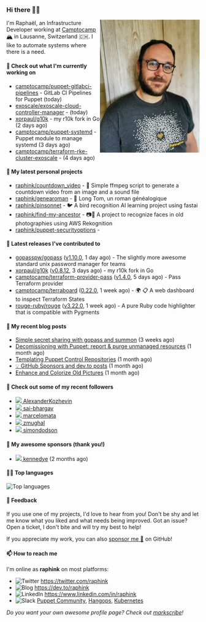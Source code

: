 ### Hi there 👋🏼

<img align="right" src="https://raw.githubusercontent.com/raphink/raphink/master/assets/raphink.jpg" width="260">


I'm Raphaël, an Infrastructure Developer working at [Camptocamp 🏔](https://github.com/camptocamp) in Lausanne, Switzerland 🇨🇭.
I like to automate systems where there is a need.


#### 👷 Check out what I'm currently working on

- [camptocamp/puppet-gitlabci-pipelines](https://github.com/camptocamp/puppet-gitlabci-pipelines) - GitLab CI Pipelines for Puppet (today)
- [exoscale/exoscale-cloud-controller-manager](https://github.com/exoscale/exoscale-cloud-controller-manager) -  (today)
- [xorpaul/g10k](https://github.com/xorpaul/g10k) - my r10k fork in Go (2 days ago)
- [camptocamp/puppet-systemd](https://github.com/camptocamp/puppet-systemd) - Puppet module to manage systemd (3 days ago)
- [camptocamp/terraform-rke-cluster-exoscale](https://github.com/camptocamp/terraform-rke-cluster-exoscale) -  (4 days ago)

#### 🌱 My latest personal projects

- [raphink/countdown_video](https://github.com/raphink/countdown_video) - 🎥 Simple ffmpeg script to generate a countdown video from an image and a sound file
- [raphink/genearoman](https://github.com/raphink/genearoman) - 📖 Long Tom, un roman généalogique
- [raphink/pinsonnet](https://github.com/raphink/pinsonnet) - 🐦 A bird recognition AI learning project using fastai
- [raphink/find-my-ancestor](https://github.com/raphink/find-my-ancestor) - 📷🎩 A project to recognize faces in old photographies using AWS Rekognition
- [raphink/puppet-securityoptions](https://github.com/raphink/puppet-securityoptions) - 

#### 🔭 Latest releases I've contributed to

- [gopasspw/gopass](https://github.com/gopasspw/gopass) ([v1.10.0](https://github.com/gopasspw/gopass/releases/tag/v1.10.0), 1 day ago) - The slightly more awesome standard unix password manager for teams
- [xorpaul/g10k](https://github.com/xorpaul/g10k) ([v0.8.12](https://github.com/xorpaul/g10k/releases/tag/v0.8.12), 3 days ago) - my r10k fork in Go
- [camptocamp/terraform-provider-pass](https://github.com/camptocamp/terraform-provider-pass) ([v1.4.0](https://github.com/camptocamp/terraform-provider-pass/releases/tag/v1.4.0), 5 days ago) - Pass Terraform provider
- [camptocamp/terraboard](https://github.com/camptocamp/terraboard) ([0.22.0](https://github.com/camptocamp/terraboard/releases/tag/0.22.0), 1 week ago) - :earth_africa: :clipboard:  A web dashboard to inspect Terraform States 
- [rouge-ruby/rouge](https://github.com/rouge-ruby/rouge) ([v3.22.0](https://github.com/rouge-ruby/rouge/releases/tag/v3.22.0), 1 week ago) - A pure Ruby code highlighter that is compatible with Pygments

#### 📜 My recent blog posts

- [Simple secret sharing with gopass and summon](https://dev.to/camptocamp-ops/simple-secret-sharing-with-gopass-and-summon-40jk) (3 weeks ago)
- [Decomissioning with Puppet: report &amp; purge unmanaged resources](https://dev.to/camptocamp-ops/decomissioning-with-puppet-report-purge-unmanaged-resources-1jgk) (1 month ago)
- [Templating Puppet Control Repositories](https://dev.to/camptocamp-ops/templating-puppet-control-repositories-3pk7) (1 month ago)
- [💡 GitHub Sponsors and dev.to posts](https://dev.to/raphink/github-sponsors-and-dev-to-posts-51b1) (1 month ago)
- [Enhance and Colorize Old Pictures](https://dev.to/raphink/enhance-and-colorize-old-pictures-5c9g) (1 month ago)

#### 👥 Check out some of my recent followers

- [<img src="https://avatars1.githubusercontent.com/u/4464561?u=64bc1bda0887236e078f8af7dc1beb703d303d1c&amp;v=4" height="20"/> AlexanderKozhevin](https://github.com/AlexanderKozhevin)
- [<img src="https://avatars0.githubusercontent.com/u/45552507?u=7c2c09d16ac2260027883b6db0fa5cc5e136d04a&amp;v=4" height="20"/> sai-bhargav](https://github.com/sai-bhargav)
- [<img src="https://avatars3.githubusercontent.com/u/4195468?u=83a561209cba1d8c1fd86cb2891ecb1be331b893&amp;v=4" height="20"/> marcelomata](https://github.com/marcelomata)
- [<img src="https://avatars2.githubusercontent.com/u/94489?u=58a7502c9ac525e47dcc30bbbb7b89ad6dd17612&amp;v=4" height="20"/> zmughal](https://github.com/zmughal)
- [<img src="https://avatars0.githubusercontent.com/u/5605960?v=4" height="20"/> simondodson](https://github.com/simondodson)


#### 💚 My awesome sponsors (thank you!)

- [<img src="https://avatars1.githubusercontent.com/u/1110127?v=4" height="20"/> kennedye](https://github.com/kennedye) (2 months ago)


#### 👨‍💻 Top languages

![Top languages](https://github-readme-stats.vercel.app/api/top-langs/?username=raphink&hide_title=true)


#### 💬 Feedback

If you use one of my projects, I'd love to hear from you!
Don't be shy and let me know what you liked and what needs being improved.
Got an issue? Open a ticket, I don't bite and will try my best to help!

If you appreciate my work, you can also [sponsor me 💚](https://github.com/sponsors/raphink) on GitHub!


#### 📫 How to reach me

I'm online as **raphink** on most platforms:

- <img src="https://raw.githubusercontent.com/FortAwesome/Font-Awesome/master/svgs/brands/twitter.svg" width="20" alt="Twitter" /> https://twitter.com/raphink
- <img src="https://raw.githubusercontent.com/FortAwesome/Font-Awesome/master/svgs/brands/dev.svg" width="20" alt="Blog" /> https://dev.to/raphink
- <img src="https://raw.githubusercontent.com/FortAwesome/Font-Awesome/master/svgs/brands/linkedin.svg" width="20" alt="LinkedIn" /> https://www.linkedin.com/in/raphink
- <img src="https://raw.githubusercontent.com/FortAwesome/Font-Awesome/master/svgs/brands/slack.svg" width="20" alt="Slack" /> [Puppet Community](https://slack.puppet.com/), [Hangops](https://signup.hangops.com/), [Kubernetes](https://slack.k8s.io/)

*Do you want your own awesome profile page? Check out [markscribe](https://github.com/muesli/markscribe)!*
